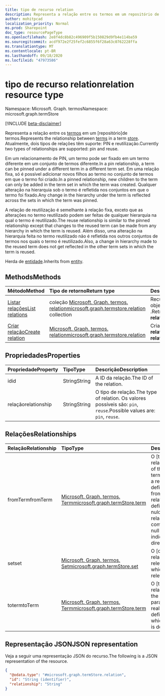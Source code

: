 ```yaml
---
title: tipo de recurso relation
description: Representa a relação entre os termos em um repositório de termos.
author: mohitpcad
localization_priority: Normal
ms.prod: Sharepoint
doc_type: resourcePageType
ms.openlocfilehash: 2e8f4dc8b82c496909f5b150829d9fb4e114ba59
ms.sourcegitcommit: acdf972e2f25fef2c6855f6f28a63c0762228ffa
ms.translationtype: MT
ms.contentlocale: pt-BR
ms.lasthandoff: 09/18/2020
ms.locfileid: "47973586"
---
```

# <a name="relation-resource-type"></a><span data-ttu-id="fdb2a-103">tipo de recurso relation</span><span class="sxs-lookup"><span data-stu-id="fdb2a-103">relation resource type</span></span>

<span data-ttu-id="fdb2a-104">Namespace: Microsoft. Graph. termos</span><span class="sxs-lookup"><span data-stu-id="fdb2a-104">Namespace: microsoft.graph.termStore</span></span>

[!INCLUDE [beta-disclaimer](../../includes/beta-disclaimer.md)]

<span data-ttu-id="fdb2a-105">Representa a relação entre os [termos](../resources/termstore-term.md) em um [repositório]de termos.</span><span class="sxs-lookup"><span data-stu-id="fdb2a-105">Represents the relationship between [terms](../resources/termstore-term.md) in a term [store].</span></span> <span data-ttu-id="fdb2a-106">Atualmente, dois tipos de relações têm suporte: PIN e reutilização.</span><span class="sxs-lookup"><span data-stu-id="fdb2a-106">Currently two types of relationships are supported: pin and reuse.</span></span> 

<span data-ttu-id="fdb2a-107">Em um relacionamento de PIN, um termo pode ser fixado em um termo diferente em um conjunto de termos diferente.</span><span class="sxs-lookup"><span data-stu-id="fdb2a-107">In a pin relationship, a term can be pinned under a different term in a different term set.</span></span> <span data-ttu-id="fdb2a-108">Em uma relação fixa, só é possível adicionar novos filhos ao termo no conjunto de termos em que o termo foi criado.</span><span class="sxs-lookup"><span data-stu-id="fdb2a-108">In a pinned relationship, new children to the term can only be added in the term set in which the term was created.</span></span> <span data-ttu-id="fdb2a-109">Qualquer alteração na hierarquia sob o termo é refletida nos conjuntos em que o termo foi fixado.</span><span class="sxs-lookup"><span data-stu-id="fdb2a-109">Any change in the hierarchy under the term is reflected across the sets in which the term was pinned.</span></span> 

<span data-ttu-id="fdb2a-110">A relação de reutilização é semelhante à relação fixa, exceto que as alterações no termo reutilizado podem ser feitas de qualquer hierarquia na qual o termo é reutilizado.</span><span class="sxs-lookup"><span data-stu-id="fdb2a-110">The reuse relationship is similar to the pinned relationship except that changes to the reused term can be made from any hierarchy in which the term is reused.</span></span> <span data-ttu-id="fdb2a-111">Além disso, uma alteração na hierarquia feita no termo reutilizado não é refletida nos outros conjuntos de termos nos quais o termo é reutilizado.</span><span class="sxs-lookup"><span data-stu-id="fdb2a-111">Also, a change in hierarchy made to the reused term does not get reflected in the other term sets in which the term is reused.</span></span>

<span data-ttu-id="fdb2a-112">Herda de [entidade](../resources/entity.md).</span><span class="sxs-lookup"><span data-stu-id="fdb2a-112">Inherits from [entity](../resources/entity.md).</span></span>

## <a name="methods"></a><span data-ttu-id="fdb2a-113">Methods</span><span class="sxs-lookup"><span data-stu-id="fdb2a-113">Methods</span></span>
|<span data-ttu-id="fdb2a-114">Método</span><span class="sxs-lookup"><span data-stu-id="fdb2a-114">Method</span></span>|<span data-ttu-id="fdb2a-115">Tipo de retorno</span><span class="sxs-lookup"><span data-stu-id="fdb2a-115">Return type</span></span>|<span data-ttu-id="fdb2a-116">Descrição</span><span class="sxs-lookup"><span data-stu-id="fdb2a-116">Description</span></span>|
|:---|:---|:---|
|[<span data-ttu-id="fdb2a-117">Listar relações</span><span class="sxs-lookup"><span data-stu-id="fdb2a-117">List relations</span></span>](../api/termstore-term-list-relations.md)|<span data-ttu-id="fdb2a-118">coleção [Microsoft. Graph. termos. relation](../resources/termstore-relation.md)</span><span class="sxs-lookup"><span data-stu-id="fdb2a-118">[microsoft.graph.termstore.relation](../resources/termstore-relation.md) collection</span></span>|<span data-ttu-id="fdb2a-119">Recupere uma lista de objetos **relation** .</span><span class="sxs-lookup"><span data-stu-id="fdb2a-119">Retrieve a list of **relation** objects.</span></span>|
|[<span data-ttu-id="fdb2a-120">Criar relação</span><span class="sxs-lookup"><span data-stu-id="fdb2a-120">Create relation</span></span>](../api/termstore-relation-post.md)|[<span data-ttu-id="fdb2a-121">Microsoft. Graph. termos. relation</span><span class="sxs-lookup"><span data-stu-id="fdb2a-121">microsoft.graph.termstore.relation</span></span>](../resources/termstore-relation.md)|<span data-ttu-id="fdb2a-122">Criar um novo objeto **relation** .</span><span class="sxs-lookup"><span data-stu-id="fdb2a-122">Create a new **relation** object.</span></span>|


## <a name="properties"></a><span data-ttu-id="fdb2a-123">Propriedades</span><span class="sxs-lookup"><span data-stu-id="fdb2a-123">Properties</span></span>
|<span data-ttu-id="fdb2a-124">Propriedade</span><span class="sxs-lookup"><span data-stu-id="fdb2a-124">Property</span></span>|<span data-ttu-id="fdb2a-125">Tipo</span><span class="sxs-lookup"><span data-stu-id="fdb2a-125">Type</span></span>|<span data-ttu-id="fdb2a-126">Descrição</span><span class="sxs-lookup"><span data-stu-id="fdb2a-126">Description</span></span>|
|:---|:---|:---|
|<span data-ttu-id="fdb2a-127">id</span><span class="sxs-lookup"><span data-stu-id="fdb2a-127">id</span></span>|<span data-ttu-id="fdb2a-128">String</span><span class="sxs-lookup"><span data-stu-id="fdb2a-128">String</span></span>|<span data-ttu-id="fdb2a-129">A ID da relação.</span><span class="sxs-lookup"><span data-stu-id="fdb2a-129">The ID of the relation.</span></span>|
|<span data-ttu-id="fdb2a-130">relação</span><span class="sxs-lookup"><span data-stu-id="fdb2a-130">relationship</span></span>|<span data-ttu-id="fdb2a-131">String</span><span class="sxs-lookup"><span data-stu-id="fdb2a-131">String</span></span>|<span data-ttu-id="fdb2a-132">O tipo de relação.</span><span class="sxs-lookup"><span data-stu-id="fdb2a-132">The type of relation.</span></span> <span data-ttu-id="fdb2a-133">Os valores possíveis são: `pin`, `reuse`.</span><span class="sxs-lookup"><span data-stu-id="fdb2a-133">Possible values are: `pin`, `reuse`.</span></span>|

## <a name="relationships"></a><span data-ttu-id="fdb2a-134">Relações</span><span class="sxs-lookup"><span data-stu-id="fdb2a-134">Relationships</span></span>
|<span data-ttu-id="fdb2a-135">Relação</span><span class="sxs-lookup"><span data-stu-id="fdb2a-135">Relationship</span></span>|<span data-ttu-id="fdb2a-136">Tipo</span><span class="sxs-lookup"><span data-stu-id="fdb2a-136">Type</span></span>|<span data-ttu-id="fdb2a-137">Descrição</span><span class="sxs-lookup"><span data-stu-id="fdb2a-137">Description</span></span>|
|:---|:---|:---|
|<span data-ttu-id="fdb2a-138">fromTerm</span><span class="sxs-lookup"><span data-stu-id="fdb2a-138">fromTerm</span></span>|[<span data-ttu-id="fdb2a-139">Microsoft. Graph. termos. Term</span><span class="sxs-lookup"><span data-stu-id="fdb2a-139">microsoft.graph.termStore.term</span></span>](../resources/termstore-term.md)|<span data-ttu-id="fdb2a-140">O [termo] de da relação.</span><span class="sxs-lookup"><span data-stu-id="fdb2a-140">The from [term] of the relation.</span></span> <span data-ttu-id="fdb2a-141">O termo a partir do qual a relação é definida.</span><span class="sxs-lookup"><span data-stu-id="fdb2a-141">The term from which the relationship is defined.</span></span> <span data-ttu-id="fdb2a-142">Um valor nulo indicaria que a relação é diretamente com o [conjunto].</span><span class="sxs-lookup"><span data-stu-id="fdb2a-142">A null value would indicate the relation is directly with the [set].</span></span> |
|<span data-ttu-id="fdb2a-143">set</span><span class="sxs-lookup"><span data-stu-id="fdb2a-143">set</span></span>|[<span data-ttu-id="fdb2a-144">Microsoft. Graph. termos. Set</span><span class="sxs-lookup"><span data-stu-id="fdb2a-144">microsoft.graph.termStore.set</span></span>](../resources/termstore-set.md)|<span data-ttu-id="fdb2a-145">O [conjunto] em que a relação é relevante.</span><span class="sxs-lookup"><span data-stu-id="fdb2a-145">The [set] in which the relation is relevant.</span></span>|
|<span data-ttu-id="fdb2a-146">toterm</span><span class="sxs-lookup"><span data-stu-id="fdb2a-146">toTerm</span></span>|[<span data-ttu-id="fdb2a-147">Microsoft. Graph. termos. Term</span><span class="sxs-lookup"><span data-stu-id="fdb2a-147">microsoft.graph.termStore.term</span></span>](../resources/termstore-term.md)|<span data-ttu-id="fdb2a-148">O [termo] to da relação.</span><span class="sxs-lookup"><span data-stu-id="fdb2a-148">The to [term] of the relation.</span></span> <span data-ttu-id="fdb2a-149">O termo para o qual o realtionship está definido.</span><span class="sxs-lookup"><span data-stu-id="fdb2a-149">The term to which the realtionship is defined.</span></span>|

## <a name="json-representation"></a><span data-ttu-id="fdb2a-150">Representação JSON</span><span class="sxs-lookup"><span data-stu-id="fdb2a-150">JSON representation</span></span>
<span data-ttu-id="fdb2a-151">Veja a seguir uma representação JSON do recurso.</span><span class="sxs-lookup"><span data-stu-id="fdb2a-151">The following is a JSON representation of the resource.</span></span>
<!-- {
  "blockType": "resource",
  "keyProperty": "id",
  "@odata.type": "microsoft.graph.termStore.relation",
  "baseType": "microsoft.graph.entity",
  "openType": false
}
-->
``` json
{
  "@odata.type": "#microsoft.graph.termStore.relation",
  "id": "String (identifier)",
  "relationship": "String"
}
```

[microsoft.graph.termStore.term]: termstore-term.md
[microsoft.graph.termStore.set]: termstore-set.md
[microsoft.graph.termStore.relations]: termstore-relation.md
[microsoft.graph.termStore.relation]: termstore-relation.md
[loja]: ../resources/termstore-store.md
[store]: ../resources/termstore-store.md
[terminal]: ../resources/termstore-term.md
[term]: ../resources/termstore-term.md
[set]: ../resources/termstore-set.md

<!--
{
  "type": "#page.annotation",
  "description": "TermRelation is the entity for mapping relations between different terms",
  "keywords": "termRelation,facet,resource",
  "section": "documentation",
  "tocPath": "TermRelation",
  "tocBookmarks": {
    "Resources/termStore.relation": "#"
  },
  "suppressions": []
}
-->


